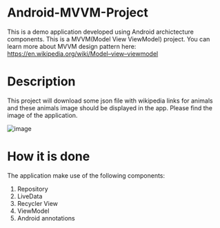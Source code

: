 # Android-MVVM-Project

This is a demo application developed using Android archictecture components. This is a MVVM(Model View ViewModel) project.
You can learn more about MVVM design pattern here:
https://en.wikipedia.org/wiki/Model–view–viewmodel

# Description

This project will download some json file with wikipedia links for animals and these animals image should be displayed in the app.
Please find the image of the application.

![image](https://user-images.githubusercontent.com/968987/72685971-7dd9d000-3b15-11ea-96d0-0d15e4e1f822.png)

# How it is done

The application make use of the following components:

1. Repository
2. LiveData
3. Recycler View
4. ViewModel
5. Android annotations

